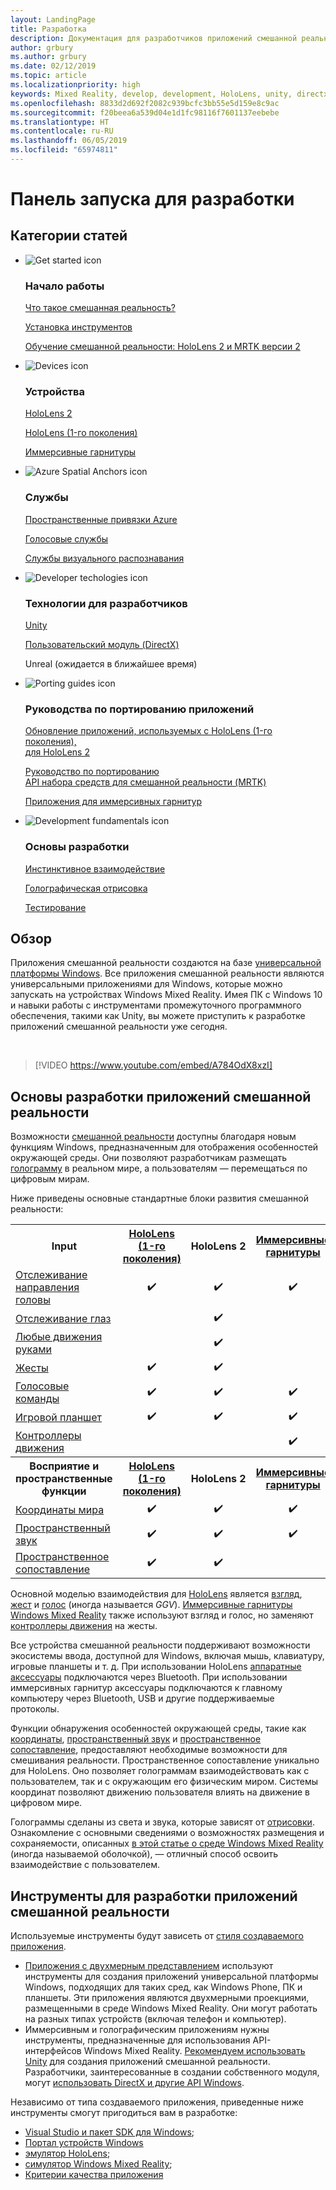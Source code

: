 ```yaml
---
layout: LandingPage
title: Разработка
description: Документация для разработчиков приложений смешанной реальности для HoloLens и иммерсивных гарнитур.
author: grbury
ms.author: grbury
ms.date: 02/12/2019
ms.topic: article
ms.localizationpriority: high
keywords: Mixed Reality, develop, development, HoloLens, unity, directx
ms.openlocfilehash: 8833d2d692f2082c939bcfc3bb55e5d159e8c9ac
ms.sourcegitcommit: f20beea6a539d04e1d1fc98116f7601137eebebe
ms.translationtype: HT
ms.contentlocale: ru-RU
ms.lasthandoff: 06/05/2019
ms.locfileid: "65974811"
---
```

# <a name="development-launchpad"></a>Панель запуска для разработки

## <a name="article-categories"></a>Категории статей


<ul class="panelContent cardsF">
    <li>
        <div class="cardSize">
            <div class="cardPadding">
                <div class="card">
                    <div class="cardImageOuter">
                        <div class="cardImage">
                            <img src="images/GetStartedIcon.png" alt="Get started icon">
                        </div>
                    </div>
                    <div class="cardText">
                        <h3>Начало работы</h3>
                        <p>
                            <a href="mixed-reality.md">Что такое смешанная реальность?</a>
                        </p>
                        <p>
                            <a href="install-the-tools.md">Установка инструментов</a>
                        </p>
                        <p>
                            <a href="mrlearning-base-ch1.md">Обучение смешанной реальности: HoloLens 2 и MRTK версии 2</a>
                        </p>
                    </div>
                </div>
            </div>
        </div>
    </li>
        <li>
        <div class="cardSize">
            <div class="cardPadding">
                <div class="card">
                    <div class="cardImageOuter">
                        <div class="cardImage">
                            <img src="images/HoloLens_Icon_120x130.png" alt="Devices icon">
                        </div>
                    </div>
                    <div class="cardText">
                        <h3>Устройства</h3>
                          <p>
                            <a href="https://www.microsoft.com/hololens/hardware" target="_blank">HoloLens 2</a>
                        </p>
                        <p>
                            <a href="hololens-hardware-details.md">HoloLens (1-го поколения)</a>
                        </p>
                        <p>
                            <a href="immersive-headset-hardware-details.md">Иммерсивные гарнитуры</a>
                        </p>
                    </div>
                </div>
            </div>
        </div>
    </li>
    <li>
        <div class="cardSize">
            <div class="cardPadding">
                <div class="card">
                    <div class="cardImageOuter">
                        <div class="cardImage">
                            <img src="images/AzureSpatialAnchors_Icon_120x130.png" alt="Azure Spatial Anchors icon">
                        </div>
                    </div>
                    <div class="cardText">
                        <h3>Службы</h3>
                        <p>
                            <a href="https://docs.microsoft.com/azure/spatial-anchors" target="_blank">Пространственные привязки Azure</a>
                        </p>
                        <p>
                            <a href="https://docs.microsoft.com/azure/cognitive-services/speech-service/" target="_blank">Голосовые службы</a>
                        </p>
                        <p>
                            <a href="https://docs.microsoft.com/azure/cognitive-services/computer-vision/" target="_blank">Службы визуального распознавания</a>
                        </p>
                    </div>
                </div>
            </div>
        </div>
    </li>
    <li>
        <div class="cardSize">
            <div class="cardPadding">
                <div class="card">
                    <div class="cardImageOuter">
                        <div class="cardImage">
                            <img src="images/Unity_Icon_120x130.png" alt="Developer techologies icon">
                        </div>
                    </div>
                    <div class="cardText">
                        <h3>Технологии для разработчиков</h3>
                        <p>
                            <a href="unity-development-overview.md">Unity</a>
                        </p>
                        <p>
                            <a href="directx-development-overview.md">Пользовательский модуль (DirectX)</a>
                        </p>
                        <p>
Unreal (ожидается в ближайшее время)
                        </p>                
                    </div>
                </div>
            </div>
        </div>
    </li>
    <li>
        <div class="cardSize">
            <div class="cardPadding">
                <div class="card">
                    <div class="cardImageOuter">
                        <div class="cardImage">
                            <img src="images/PortingGuides-icon_120x130.png" alt="Porting guides icon">
                        </div>
                    </div>
                    <div class="cardText">
                        <h3>Руководства по портированию приложений</h3>
                        <p>
                            <a href="mrtk-porting-guide.md">Обновление приложений, используемых с HoloLens (1-го поколения),<br>для HoloLens 2</a>
                        </p>
                        <p>
                            <a href="https://microsoft.github.io/MixedRealityToolkit-Unity/Documentation/HTKToMRTKPortingGuide.html">Руководство по портированию<br>API набора средств для смешанной реальности (MRTK)</a>
                        </p>
                        <p>
                            <a href="porting-guides.md">Приложения для иммерсивных гарнитур</a>
                        </p>
                    </div>
                </div>
            </div>
        </div>
    </li>
    <li>
        <div class="cardSize">
            <div class="cardPadding">
                <div class="card">
                    <div class="cardImageOuter">
                        <div class="cardImage">
                            <img src="images/App_patterns_Icon_120x130.png" alt="Development fundamentals icon">
                        </div>
                    </div>
                    <div class="cardText">
                        <h3>Основы разработки</h3>
                        <p>
                            <a href="Interaction-fundamentals.md">Инстинктивное взаимодействие</a>
                        </p>
                        <p>
                            <a href="rendering.md">Голографическая отрисовка</a>
                        </p>
                         <p>
                            <a href="testing-your-app-on-hololens.md">Тестирование</a>
                        </p>                    
                    </div>
                </div>
            </div>
        </div>
    </li>    
</ul>

## <a name="overview"></a>Обзор

Приложения смешанной реальности создаются на базе [универсальной платформы Windows](https://dev.windows.com/getstarted). Все приложения смешанной реальности являются универсальными приложениями для Windows, которые можно запускать на устройствах Windows Mixed Reality. Имея ПК с Windows 10 и навыки работы с инструментами промежуточного программного обеспечения, такими как Unity, вы можете приступить к разработке приложений смешанной реальности уже сегодня.

<br>

>[!VIDEO https://www.youtube.com/embed/A784OdX8xzI]

## <a name="basics-of-mixed-reality-development"></a>Основы разработки приложений смешанной реальности

Возможности [смешанной реальности](mixed-reality.md) доступны благодаря новым функциям Windows, предназначенным для отображения особенностей окружающей среды. Они позволяют разработчикам размещать [голограмму](hologram.md) в реальном мире, а пользователям — перемещаться по цифровым мирам. 

Ниже приведены основные стандартные блоки развития смешанной реальности:

<table>
<tr>
<th style="width:175px">Input</th><th style="width:125px; text-align: center;"><a href="hololens-hardware-details.md">HoloLens (1-го поколения)</a></th><th style="width:125px; text-align: center;">HoloLens 2</a></th><th style="width:125px; text-align: center;"> <a href="immersive-headset-hardware-details.md">Иммерсивные гарнитуры</a></th>
</tr><tr>
<td> <a href="gaze.md">Отслеживание направления головы</a></td><td style="text-align: center;">✔️</td><td style="text-align: center;">✔️</td><td style="text-align: center;">✔️</td>
</tr><tr>
<td> <a href="gaze.md">Отслеживание глаз</a></td><td></td><td style="text-align: center;">✔️</td><td></td>
</tr><tr>
 <td> <a href="gestures.md">Любые движения руками</a></td><td></td><td style="text-align: center;">✔️</td><td></td>
</tr><tr>
<td> <a href="gestures.md">Жесты</a></td><td style="text-align: center;">✔️</td><td style="text-align: center;">✔️</td><td></td>
</tr><tr>
<td> <a href="voice-input.md">Голосовые команды</a></td><td style="text-align: center;">✔️</td><td style="text-align: center;">✔️</td><td style="text-align: center;">✔️</td>
</tr><tr>
<td> <a href="hardware-accessories.md">Игровой планшет</a></td><td style="text-align: center;">✔️</td><td style="text-align: center;">✔️</td><td style="text-align: center;">✔️</td>
</tr><tr>
<td> <a href="motion-controllers.md">Контроллеры движения</a></td><td></td><td></td><td style="text-align: center;">✔️</td>
</tr><tr>
<th style="width:175px">Восприятие и пространственные функции</th><th style="width:125px; text-align: center;"><a href="hololens-hardware-details.md">HoloLens (1-го поколения)</a></th><th style="width:125px; text-align: center;">HoloLens 2</a></th><th style="width:125px; text-align: center;"> <a href="immersive-headset-hardware-details.md">Иммерсивные гарнитуры</a></th>
</tr><tr>
<td> <a href="coordinate-systems.md">Координаты мира</a></td><td style="text-align: center;">✔️</td><td style="text-align: center;">✔️</td><td style="text-align: center;">✔️</td>
</tr><tr>
<td> <a href="spatial-sound.md">Пространственный звук</a></td><td style="text-align: center;">✔️</td><td style="text-align: center;">✔️</td><td style="text-align: center;">✔️</td>
</tr><tr>
<td> <a href="spatial-mapping.md">Пространственное сопоставление</a></td><td style="text-align: center;">✔️</td><td style="text-align: center;">✔️</td><td></td>
</tr>
</table>



Основной моделью взаимодействия для [HoloLens](hololens-hardware-details.md) является [взгляд](gaze.md), [жест](gestures.md) и [голос](voice-input.md) (иногда называется *GGV*). [Иммерсивные гарнитуры Windows Mixed Reality](immersive-headset-hardware-details.md) также используют взгляд и голос, но заменяют [контроллеры движения](motion-controllers.md) на жесты.

Все устройства смешанной реальности поддерживают возможности экосистемы ввода, доступной для Windows, включая мышь, клавиатуру, игровые планшеты и т. д. При использовании HoloLens [аппаратные аксессуары](hardware-accessories.md) подключаются через Bluetooth. При использовании иммерсивных гарнитур аксессуары подключаются к главному компьютеру через Bluetooth, USB и другие поддерживаемые протоколы.

Функции обнаружения особенностей окружающей среды, такие как [координаты](coordinate-systems.md), [пространственный звук](spatial-sound.md) и [пространственное сопоставление](spatial-mapping.md), предоставляют необходимые возможности для смешивания реальности. Пространственное сопоставление уникально для HoloLens. Оно позволяет голограммам взаимодействовать как с пользователем, так и с окружающим его физическим миром. Системы координат позволяют движению пользователя влиять на движение в цифровом мире.

Голограммы сделаны из света и звука, которые зависят от [отрисовки](rendering.md). Ознакомление с основными сведениями о возможностях размещения и сохраняемости, описанных [в этой статье о среде Windows Mixed Reality](navigating-the-windows-mixed-reality-home.md) (иногда называемой оболочкой), — отличный способ освоить взаимодействие с пользователем.

## <a name="tools-for-developing-for-mixed-reality"></a>Инструменты для разработки приложений смешанной реальности

Используемые инструменты будут зависеть от [стиля создаваемого приложения](app-views.md).
* [Приложения с двухмерным представлением](building-2d-apps.md) используют инструменты для создания приложений универсальной платформы Windows, подходящих для таких сред, как Windows Phone, ПК и планшеты. Эти приложения являются двухмерными проекциями, размещенными в среде Windows Mixed Reality. Они могут работать на разных типах устройств (включая телефон и компьютер).
* Иммерсивным и голографическим приложениям нужны инструменты, предназначенные для использования API-интерфейсов Windows Mixed Reality. [Рекомендуем использовать Unity](unity-development-overview.md) для создания приложений смешанной реальности. Разработчики, заинтересованные в создании собственного модуля, могут [использовать DirectX и другие API Windows](directx-development-overview.md).

Независимо от типа создаваемого приложения, приведенные ниже инструменты смогут пригодиться вам в разработке:
* [Visual Studio и пакет SDK для Windows](using-visual-studio.md);
* [Портал устройств Windows](using-the-windows-device-portal.md)
* [эмулятор HoloLens](using-the-hololens-emulator.md);
* [симулятор Windows Mixed Reality](using-the-windows-mixed-reality-simulator.md);
* [Критерии качества приложения](app-quality-criteria.md)

